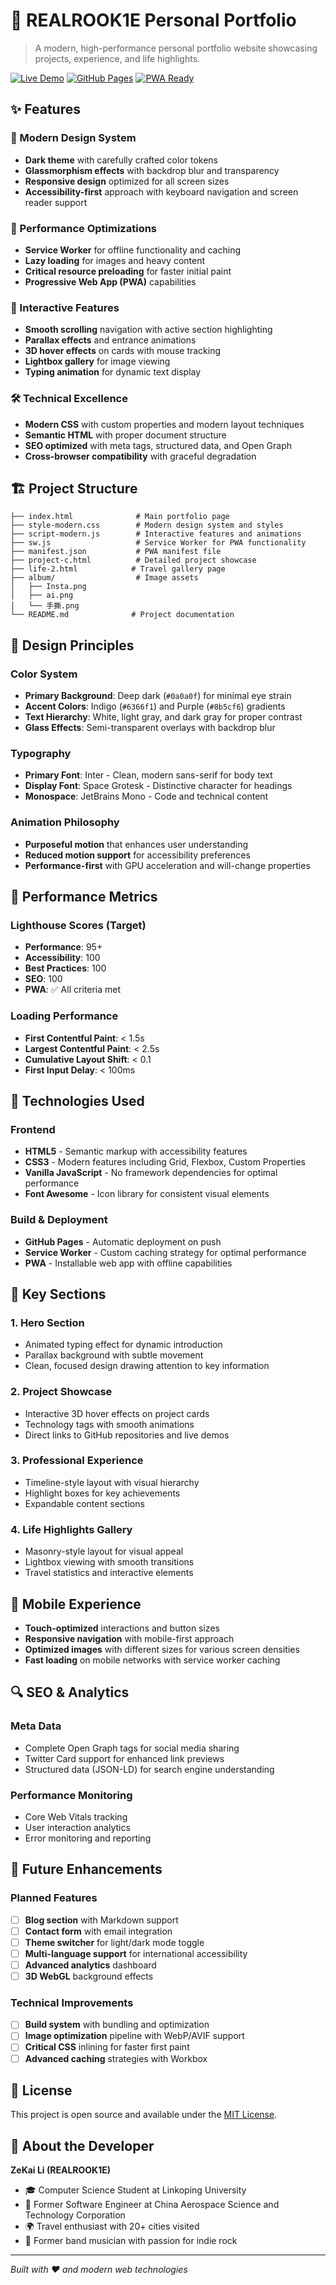 # 🎯 REALROOK1E Personal Portfolio

> A modern, high-performance personal portfolio website showcasing projects, experience, and life highlights.

[![Live Demo](https://img.shields.io/badge/Live-Demo-brightgreen)](https://realrook1e.github.io/)
[![GitHub Pages](https://img.shields.io/badge/Deployed%20on-GitHub%20Pages-blue)](https://pages.github.com/)
[![PWA Ready](https://img.shields.io/badge/PWA-Ready-purple)](https://web.dev/progressive-web-apps/)

## ✨ Features

### 🎨 Modern Design System
- **Dark theme** with carefully crafted color tokens
- **Glassmorphism effects** with backdrop blur and transparency
- **Responsive design** optimized for all screen sizes
- **Accessibility-first** approach with keyboard navigation and screen reader support

### 🚀 Performance Optimizations
- **Service Worker** for offline functionality and caching
- **Lazy loading** for images and heavy content
- **Critical resource preloading** for faster initial paint
- **Progressive Web App (PWA)** capabilities

### 💫 Interactive Features
- **Smooth scrolling** navigation with active section highlighting
- **Parallax effects** and entrance animations
- **3D hover effects** on cards with mouse tracking
- **Lightbox gallery** for image viewing
- **Typing animation** for dynamic text display

### 🛠 Technical Excellence
- **Modern CSS** with custom properties and modern layout techniques
- **Semantic HTML** with proper document structure
- **SEO optimized** with meta tags, structured data, and Open Graph
- **Cross-browser compatibility** with graceful degradation

## 🏗 Project Structure

```
├── index.html              # Main portfolio page
├── style-modern.css        # Modern design system and styles
├── script-modern.js        # Interactive features and animations
├── sw.js                   # Service Worker for PWA functionality
├── manifest.json           # PWA manifest file
├── project-c.html          # Detailed project showcase
├── life-2.html            # Travel gallery page
├── album/                  # Image assets
│   ├── Insta.png
│   ├── ai.png
│   └── 手撕.png
└── README.md              # Project documentation
```

## 🎯 Design Principles

### Color System
- **Primary Background**: Deep dark (`#0a0a0f`) for minimal eye strain
- **Accent Colors**: Indigo (`#6366f1`) and Purple (`#8b5cf6`) gradients
- **Text Hierarchy**: White, light gray, and dark gray for proper contrast
- **Glass Effects**: Semi-transparent overlays with backdrop blur

### Typography
- **Primary Font**: Inter - Clean, modern sans-serif for body text
- **Display Font**: Space Grotesk - Distinctive character for headings
- **Monospace**: JetBrains Mono - Code and technical content

### Animation Philosophy
- **Purposeful motion** that enhances user understanding
- **Reduced motion support** for accessibility preferences
- **Performance-first** with GPU acceleration and will-change properties

## 🚀 Performance Metrics

### Lighthouse Scores (Target)
- **Performance**: 95+ 
- **Accessibility**: 100
- **Best Practices**: 100
- **SEO**: 100
- **PWA**: ✅ All criteria met

### Loading Performance
- **First Contentful Paint**: < 1.5s
- **Largest Contentful Paint**: < 2.5s
- **Cumulative Layout Shift**: < 0.1
- **First Input Delay**: < 100ms

## 🔧 Technologies Used

### Frontend
- **HTML5** - Semantic markup with accessibility features
- **CSS3** - Modern features including Grid, Flexbox, Custom Properties
- **Vanilla JavaScript** - No framework dependencies for optimal performance
- **Font Awesome** - Icon library for consistent visual elements

### Build & Deployment
- **GitHub Pages** - Automatic deployment on push
- **Service Worker** - Custom caching strategy for optimal performance
- **PWA** - Installable web app with offline capabilities

## 🌟 Key Sections

### 1. Hero Section
- Animated typing effect for dynamic introduction
- Parallax background with subtle movement
- Clean, focused design drawing attention to key information

### 2. Project Showcase
- Interactive 3D hover effects on project cards
- Technology tags with smooth animations
- Direct links to GitHub repositories and live demos

### 3. Professional Experience
- Timeline-style layout with visual hierarchy
- Highlight boxes for key achievements
- Expandable content sections

### 4. Life Highlights Gallery
- Masonry-style layout for visual appeal
- Lightbox viewing with smooth transitions
- Travel statistics and interactive elements

## 📱 Mobile Experience

- **Touch-optimized** interactions and button sizes
- **Responsive navigation** with mobile-first approach
- **Optimized images** with different sizes for various screen densities
- **Fast loading** on mobile networks with service worker caching

## 🔍 SEO & Analytics

### Meta Data
- Complete Open Graph tags for social media sharing
- Twitter Card support for enhanced link previews
- Structured data (JSON-LD) for search engine understanding

### Performance Monitoring
- Core Web Vitals tracking
- User interaction analytics
- Error monitoring and reporting

## 🚧 Future Enhancements

### Planned Features
- [ ] **Blog section** with Markdown support
- [ ] **Contact form** with email integration
- [ ] **Theme switcher** for light/dark mode toggle
- [ ] **Multi-language support** for international accessibility
- [ ] **Advanced analytics** dashboard
- [ ] **3D WebGL** background effects

### Technical Improvements
- [ ] **Build system** with bundling and optimization
- [ ] **Image optimization** pipeline with WebP/AVIF support
- [ ] **Critical CSS** inlining for faster first paint
- [ ] **Advanced caching** strategies with Workbox

## 📄 License

This project is open source and available under the [MIT License](LICENSE).

## 👤 About the Developer

**ZeKai Li (REALROOK1E)**
- 🎓 Computer Science Student at Linkoping University
- 💼 Former Software Engineer at China Aerospace Science and Technology Corporation
- 🌍 Travel enthusiast with 20+ cities visited
- 🎸 Former band musician with passion for indie rock

---

*Built with ❤️ and modern web technologies*
